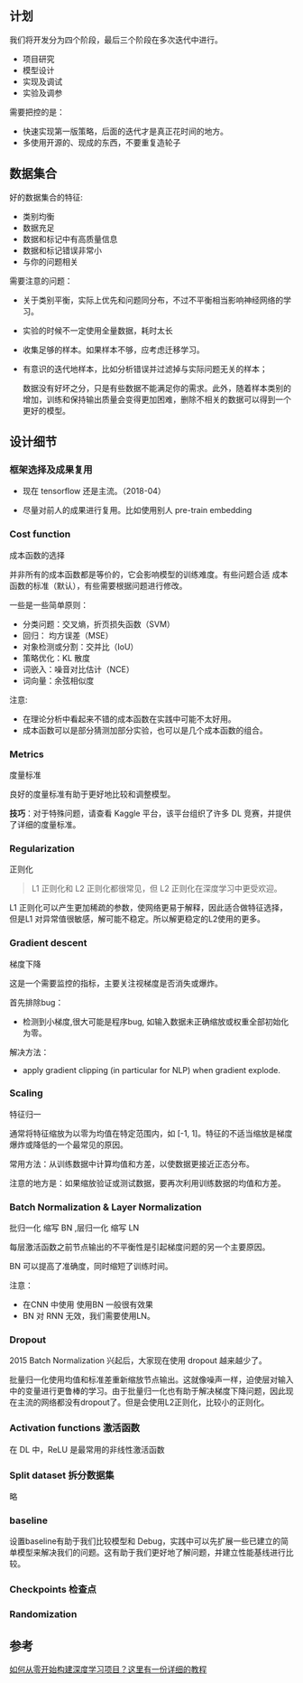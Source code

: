 ## 计划

我们将开发分为四个阶段，最后三个阶段在多次迭代中进行。

- 项目研究
- 模型设计
- 实现及调试
- 实验及调参

需要把控的是：

- 快速实现第一版策略，后面的迭代才是真正花时间的地方。
- 多使用开源的、现成的东西，不要重复造轮子

## 数据集合

好的数据集合的特征:

- 类别均衡
- 数据充足
- 数据和标记中有高质量信息
- 数据和标记错误非常小
- 与你的问题相关

需要注意的问题：

- 关于类别平衡，实际上优先和问题同分布，不过不平衡相当影响神经网络的学习。
- 实验的时候不一定使用全量数据，耗时太长
- 收集足够的样本。如果样本不够，应考虑迁移学习。
- 有意识的迭代地样本，比如分析错误并过滤掉与实际问题无关的样本；

    数据没有好坏之分，只是有些数据不能满足你的需求。此外，随着样本类别的增加，训练和保持输出质量会变得更加困难，删除不相关的数据可以得到一个更好的模型。


## 设计细节

### 框架选择及成果复用

- 现在 tensorflow 还是主流。（2018-04）

- 尽量对前人的成果进行复用。比如使用别人 pre-train  embedding 


###  Cost function  

成本函数的选择

并非所有的成本函数都是等价的，它会影响模型的训练难度。有些问题合适 成本函数的标准（默认），有些需要根据问题进行修改。

一些是一些简单原则：

- 分类问题：交叉熵，折页损失函数（SVM）
- 回归： 均方误差（MSE）
- 对象检测或分割：交并比（IoU）
- 策略优化：KL 散度
- 词嵌入：噪音对比估计（NCE）
- 词向量：余弦相似度

注意:

- 在理论分析中看起来不错的成本函数在实践中可能不太好用。
- 成本函数可以是部分猜测加部分实验，也可以是几个成本函数的组合。

### Metrics 

度量标准

良好的度量标准有助于更好地比较和调整模型。

**技巧**：对于特殊问题，请查看 Kaggle 平台，该平台组织了许多 DL 竞赛，并提供了详细的度量标准。 

### Regularization 

正则化

> L1 正则化和 L2 正则化都很常见，但 L2 正则化在深度学习中更受欢迎。

L1 正则化可以产生更加稀疏的参数，使网络更易于解释，因此适合做特征选择，但是L1 对异常值很敏感，解可能不稳定。所以解更稳定的L2使用的更多。


### Gradient descent 

梯度下降

这是一个需要监控的指标，主要关注视梯度是否消失或爆炸。

首先排除bug：

- 检测到小梯度,很大可能是程序bug, 如输入数据未正确缩放或权重全部初始化为零。

解决方法：

- apply gradient clipping (in particular for NLP) when gradient explode.


### Scaling 

特征归一

通常将特征缩放为以零为均值在特定范围内，如 [-1, 1]。特征的不适当缩放是梯度爆炸或降低的一个最常见的原因。

常用方法：从训练数据中计算均值和方差，以使数据更接近正态分布。

注意的地方是：如果缩放验证或测试数据，要再次利用训练数据的均值和方差。



### Batch Normalization & Layer Normalization 


批归一化 缩写 BN  ,层归一化 缩写 LN

每层激活函数之前节点输出的不平衡性是引起梯度问题的另一个主要原因。

BN 可以提高了准确度，同时缩短了训练时间。

注意：

- 在CNN 中使用 使用BN 一般很有效果
- BN 对 RNN 无效，我们需要使用LN。

### Dropout

2015 Batch Normalization 兴起后，大家现在使用 dropout 越来越少了。

批量归一化使用均值和标准差重新缩放节点输出。这就像噪声一样，迫使层对输入中的变量进行更鲁棒的学习。由于批量归一化也有助于解决梯度下降问题，因此现在主流的网络都没有dropout了。但是会使用L2正则化，比较小的正则化。

### Activation functions 激活函数

在 DL 中，ReLU 是最常用的非线性激活函数

### Split dataset 拆分数据集

略

### baseline

设置baseline有助于我们比较模型和 Debug，实践中可以先扩展一些已建立的简单模型来解决我们的问题。这有助于我们更好地了解问题，并建立性能基线进行比较。

### Checkpoints 检查点

### Randomization 




## 参考

[如何从零开始构建深度学习项目？这里有一份详细的教程](https://mp.weixin.qq.com/s/qpqqeSaRwQyBJlo3P25q6g )